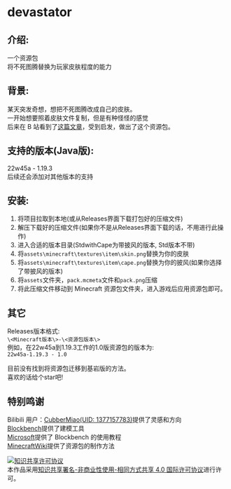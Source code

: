 # devastator

## 介绍:

一个资源包  
将不死图腾替换为玩家皮肤程度的能力

## 背景:

某天突发奇想，想把不死图腾改成自己的皮肤。  
一开始想要照着皮肤文件复制，但是有种怪怪的感觉  
后来在 B 站看到了[这篇文章](https://www.bilibili.com/read/cv20390291)，受到启发，做出了这个资源包。


## 支持的版本(Java版):
22w45a - 1.19.3  
后续还会添加对其他版本的支持
## 安装:

1. 将项目拉取到本地(或从Releases界面下载打包好的压缩文件)
2. 解压下载好的压缩文件(如果你不是从Releases界面下载的话，不用进行此操作)
3. 进入合适的版本目录(StdwithCape为带披风的版本, Std版本不带)
4. 将`assets\minecraft\textures\item\skin.png`替换为你的皮肤
5. 将`assets\minecraft\textures\item\cape.png`替换为你的披风(如果你选择了带披风的版本)
6. 将`assets`文件夹，`pack.mcmeta`文件和`pack.png`压缩
7. 将此压缩文件移动到 Minecraft 资源包文件夹，进入游戏后应用资源包即可。

## 其它

Releases版本格式:  
`\<Minecraft版本\>-\<资源包版本\>`  
例如，在22w45a到1.19.3工作的1.0版资源包的版本为:  
`22w45a-1.19.3 - 1.0`  
  
目前没有找到将资源包迁移到基岩版的方法。  
喜欢的话给个star吧!  

## 特别鸣谢

Bilibili 用户：[CubberMiao(UID: 1377157783)](https://space.bilibili.com/1377157783)提供了灵感和方向  
[Blockbench](https://www.blockbench.net/)提供了建模工具  
[Microsoft](https://learn.microsoft.com/zh-cn/minecraft/creator/documents/addcustomdieblock)提供了 Blockbench 的使用教程  
[MinecraftWiki](https://minecraft.fandom.com/zh/wiki/教程/制作资源包)提供了资源包的制作方法  


<a rel="license" href="http://creativecommons.org/licenses/by-nc-sa/4.0/"><img alt="知识共享许可协议" style="border-width:0" src="https://i.creativecommons.org/l/by-nc-sa/4.0/88x31.png" /></a><br />本作品采用<a rel="license" href="http://creativecommons.org/licenses/by-nc-sa/4.0/">知识共享署名-非商业性使用-相同方式共享 4.0 国际许可协议</a>进行许可。
